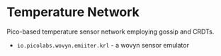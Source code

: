 # Temperature Network

Pico-based temperature sensor network employing gossip and CRDTs. 

- `io.picolabs.wovyn.emiiter.krl` - a wovyn sensor emulator



